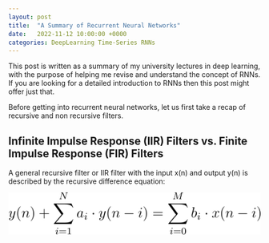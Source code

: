 ```yaml
---
layout: post
title:  "A Summary of Recurrent Neural Networks"
date:   2022-11-12 10:00:00 +0000
categories: DeepLearning Time-Series RNNs
---
```


This post is written as a summary of my university lectures in deep learning, with the purpose of helping me revise and understand the concept of RNNs. If you are looking for a detailed introduction to RNNs then this post might offer just that.

Before getting into recurrent neural networks, let us first take a recap of recursive and non recursive filters.

## Infinite Impulse Response (IIR) Filters vs. Finite Impulse Response (FIR) Filters

A general recursive filter or IIR filter with the input x(n) and output y(n) is described by the recursive difference equation:

![Recursive Difference Equation](https://github.com/joelmwaka/joelmwaka.github.io/blob/main/_posts/images/eqn_recursive_filter.svg)





